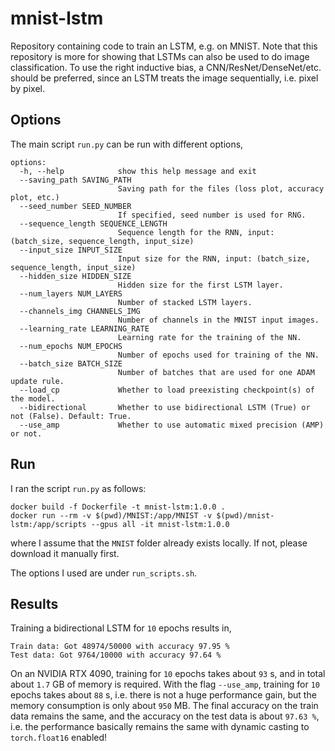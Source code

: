 # mnist-lstm
Repository containing code to train an LSTM, e.g. on MNIST. Note that this repository is more for showing that LSTMs can also be used to do image classification. To use the right inductive bias, a CNN/ResNet/DenseNet/etc. should be preferred, since an LSTM treats the image sequentially, i.e. pixel by pixel. 

## Options

The main script `run.py` can be run with different options,

```
options:
  -h, --help            show this help message and exit
  --saving_path SAVING_PATH
                        Saving path for the files (loss plot, accuracy plot, etc.)
  --seed_number SEED_NUMBER
                        If specified, seed number is used for RNG.
  --sequence_length SEQUENCE_LENGTH
                        Sequence length for the RNN, input: (batch_size, sequence_length, input_size)
  --input_size INPUT_SIZE
                        Input size for the RNN, input: (batch_size, sequence_length, input_size)
  --hidden_size HIDDEN_SIZE
                        Hidden size for the first LSTM layer.
  --num_layers NUM_LAYERS
                        Number of stacked LSTM layers.
  --channels_img CHANNELS_IMG
                        Number of channels in the MNIST input images.
  --learning_rate LEARNING_RATE
                        Learning rate for the training of the NN.
  --num_epochs NUM_EPOCHS
                        Number of epochs used for training of the NN.
  --batch_size BATCH_SIZE
                        Number of batches that are used for one ADAM update rule.
  --load_cp             Whether to load preexisting checkpoint(s) of the model.
  --bidirectional       Whether to use bidirectional LSTM (True) or not (False). Default: True.
  --use_amp             Whether to use automatic mixed precision (AMP) or not.
```

## Run

I ran the script `run.py` as follows:
```
docker build -f Dockerfile -t mnist-lstm:1.0.0 .
docker run --rm -v $(pwd)/MNIST:/app/MNIST -v $(pwd)/mnist-lstm:/app/scripts --gpus all -it mnist-lstm:1.0.0
```
where I assume that the `MNIST` folder already exists locally. If not, please download it manually first.

The options I used are under `run_scripts.sh`.

## Results

Training a bidirectional LSTM for `10` epochs results in,
```
Train data: Got 48974/50000 with accuracy 97.95 %
Test data: Got 9764/10000 with accuracy 97.64 %
```
On an NVIDIA RTX 4090, training for `10` epochs takes about `93` s, and in total about `1.7` GB of memory is required.
With the flag `--use_amp`, training for `10` epochs takes about `88` s, i.e. there is not a huge performance gain, 
but the memory consumption is only about `950` MB. The final accuracy on the train data remains the same, and the 
accuracy on the test data is about `97.63 %`, i.e. the performance basically remains the same with dynamic 
casting to `torch.float16` enabled!
